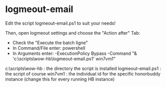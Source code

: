 # logmeout-email

Edit the script logmeout-email.ps1 to suit your needs!

Then, open logmeout settings and choose the "Action after" Tab:
- Check the "Execute the batch ligne"
- In Command/File enter: powershell
- In Arguments enter: -ExecutionPolicy Bypass -Command "& 'c:\scripts\wow-hb\logmeout-email.ps1' win7vm1"

c:\scripts\wow-hb : the directory the script is installed
logmeout-email.ps1 : the script of course
win7vm1 : the individual id for the specific honorbuddy instance (change this for every running HB instance)
